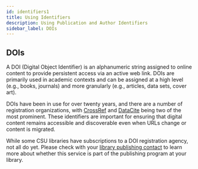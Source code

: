 ```yaml
---
id: identifiers1
title: Using Identifiers
description: Using Publication and Author Identifiers
sidebar_label: DOIs
---
```


## DOIs
A DOI (Digital Object Identifier) is an alphanumeric string assigned to online content to provide persistent access via an active web link. DOIs are primarily used in academic contexts and can be assigned at a high level (e.g., books, journals) and more granularly (e.g., articles, data sets, cover art).

DOIs have been in use for over twenty years, and there are a number of registration organizations, with [CrossRef](https://www.crossref.org/) and [DataCite](https://datacite.org/) being two of the most prominent. These identifiers are important for ensuring that digital content remains accessible and discoverable even when URLs change or content is migrated.

While some CSU libraries have subscriptions to a DOI registration agency, not all do yet. Please check with your [library publishing contact](contacts.md) to learn more about whether this service is part of the publishing program at your library.
